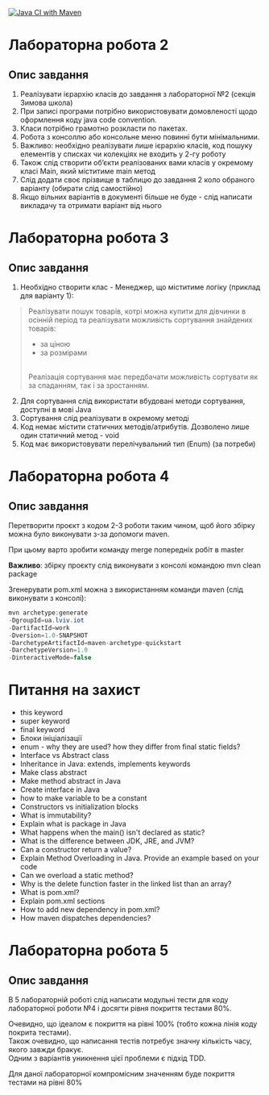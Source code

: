 [![Java CI with Maven](https://github.com/andylvua/JavaLabs/actions/workflows/maven.yml/badge.svg?branch=main)](https://github.com/andylvua/JavaLabs/actions/workflows/maven.yml)
# Лабораторна робота 2
## Опис завдання
1. Реалізувати ієрархію класів до завдання з лабораторної №2 (секція Зимова школа)
2. При записі програми потрібно використовувати домовленості щодо оформлення коду java code convention.
3. Класи потрібно грамотно розкласти по пакетах.
4. Робота з консоллю або консольне меню повинні бути мінімальними.
5. Важливо: необхідно реалізувати лише ієрархію класів, код пошуку елементів у списках чи колекціях не входить у 2-гу роботу
6. Також слід створити обʼєкти реалізованих вами класів у окремому класі Main, який міститиме main метод
7. Слід додати своє прізвище в таблицю до завдання 2 коло обраного варіанту (обирати слід самостійно)
8. Якщо вільних варіантів в документі більше не буде - слід написати викладачу та отримати варіант від нього

# Лабораторна робота 3
## Опис завдання
1. Необхідно створити клас - Менеджер, що міститиме логіку (приклад для варіанту 1):
> Реалізувати пошук товарів, котрі можна купити для дівчинки в осінній період та реалізувати можливість сортування знайдених товарів:
> - за ціною
> - за розмірами
> <!-- end -->
> <br/>
> Реалізація сортування має передбачати можливість сортувати як за спаданням, так і за зростанням.



2. Для сортування слід використати вбудовані методи сортування, доступні в мові Java
3. Сортування слід реалізувати в окремому методі
4. Код немає містити статичних методів/атрибутів. Дозволено лише один статичний метод - void
5. Код має використовувати перелічувальний тип (Enum) (за потреби)

# Лабораторна робота 4
## Опис завдання
Перетворити проєкт з кодом 2-3 роботи таким чином, щоб його збірку можна було виконувати з-за допомоги maven.

При цьому варто зробити команду merge попередніх робіт в master

**Важливо**: збірку проєкту слід виконувати з консолі командою mvn clean package

Згенерувати pom.xml можна з використанням команди maven (слід виконувати з консолі):
``` java
mvn archetype:generate 
-DgroupId=ua.lviv.iot 
-DartifactId=work 
-Dversion=1.0-SNAPSHOT 
-DarchetypeArtifactId=maven-archetype-quickstart 
-DarchetypeVersion=1.0 
-DinteractiveMode=false
```

# Питання на захист
* this keyword
* super keyword
* final keyword
* Блоки ініціалізації
* enum - why they are used? how they differ from final static fields?
* Interface vs Abstract class
* Inheritance in Java: extends, implements keywords
* Make class abstract
* Make method abstract in Java
* Create interface in Java
* how to make variable to be a constant
* Constructors vs initialization blocks
* What is immutability?
* Explain what is package in Java
* What happens when the main() isn't declared as static?
* What is the difference between JDK, JRE, and JVM?
* Can a constructor return a value?
* Explain Method Overloading in Java. Provide an example based on your code
* Can we overload a static method?
* Why is the delete function faster in the linked list than an array?
* What is pom.xml?
* Explain pom.xml sections
* How to add new dependency in pom.xml?
* How maven dispatches dependencies?

# Лабораторна робота 5
## Опис завдання
В 5 лабораторній роботі слід написати модульні тести для коду лабораторної роботи №4
і досягти рівня покриття тестами 80%. 

Очевидно, що ідеалом є покриття на рівні 100% (тобто кожна лінія коду покрита тестами). </br>
Також очевидно, що написання тестів потребує значну кількість часу, якого завжди бракує. <br>
Одним з варіантів уникнення цієї проблеми є підхід TDD. 

Для даної лабораторної компромісним значенням буде покриття тестами на рівні 80%

